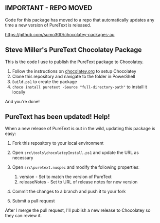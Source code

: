 ## IMPORTANT - REPO MOVED

Code for this package has moved to a repo that automatically updates any time a new version of PureText is released.

https://github.com/sumo300/chocolatey-packages-au

## Steve Miller's PureText Chocolatey Package

This is the code I use to publish the PureText package to Chocolatey. 

 1. Follow the instructions on [chocolatey.org](http://chocolatey.org/) to setup Chocolatey
 2. Clone this repository and navigate to the folder in PowerShell
 3. `Build.ps1` to create the package
 4. `choco install puretext -Source "full-directory-path"` to install it locally

And you're done!

## PureText has been updated! Help!

When a new release of PureText is out in the wild, updating this package is easy:

 1. Fork this repository to your local environment
 2. Open `src\tools\chocolateyInstall.ps1` and update the URL as necessary
 3. Open `src\puretext.nuspec` and modify the following properties:
 
    1. version - Set to match the version of PureText
    2. releaseNotes - Set to URL of release notes for new version

 4. Commit the changes to a branch and push it to your fork
 5. Submit a pull request

After I merge the pull request, I'll publish a new release to Chocolatey so they can review it.
